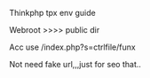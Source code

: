 Thinkphp tpx env guide


Webroot      >>>>  public dir


Acc use      /index.php?s=ctrlfile/funx


Not need fake url,,,just for seo  that..
